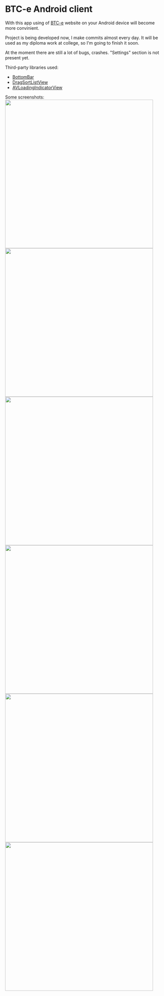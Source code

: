 # BTC-e Android client
With this app using of <a href="http://btc-e.com">BTC-e</a> website on your Android device will become more convinient.

Project is being developed now, I make commits almost every day. It will be used as my diploma work at college, so I'm going to finish it soon.

At the moment there are still a lot of bugs, crashes. "Settings" section is not present yet.

Third-party libraries used:
<ul>
<li><a href="https://github.com/roughike/BottomBar/">BottomBar</a><br></li>
<li><a href="https://github.com/bauerca/drag-sort-listview">DragSortListView</a></li>
<li><a href="https://github.com/81813780/AVLoadingIndicatorView">AVLoadingIndicatorView</a></li>
</ul>
Some screenshots:

<img src="http://i.imgur.com/3dGoYik.png" height="480px"/>
<img src="http://i.imgur.com/YgUT4RW.png" height="480px"/>
<img src="http://i.imgur.com/MiaLWgO.png" height="480px"/>
<img src="http://i.imgur.com/1HSahYE.png" height="480px"/>
<img src="http://i.imgur.com/nD61tl6.png" height="480px"/>
<img src="http://i.imgur.com/Q6sOZqN.png" height="480px"/>
